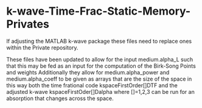 # k-wave-Time-Frac-Static-Memory-Privates
If adjusting the MATLAB k-wave package these files need to replace ones within the Private repository.

These files have been updated to allow for the input medium.alpha_L such that this may be fed as an input for the computation of the Birk-Song Points and weights
Additionally they allow for medium.alpha_power and medium.alpha_coeff to be given as arrays that are the size of the space in this way both the time frational code kspaceFirstOrder[]DTF and the adjusted k-wave kspaceFirstOder[]Dalpha where []=1,2,3 can be run for an absorption that changes across the space.
